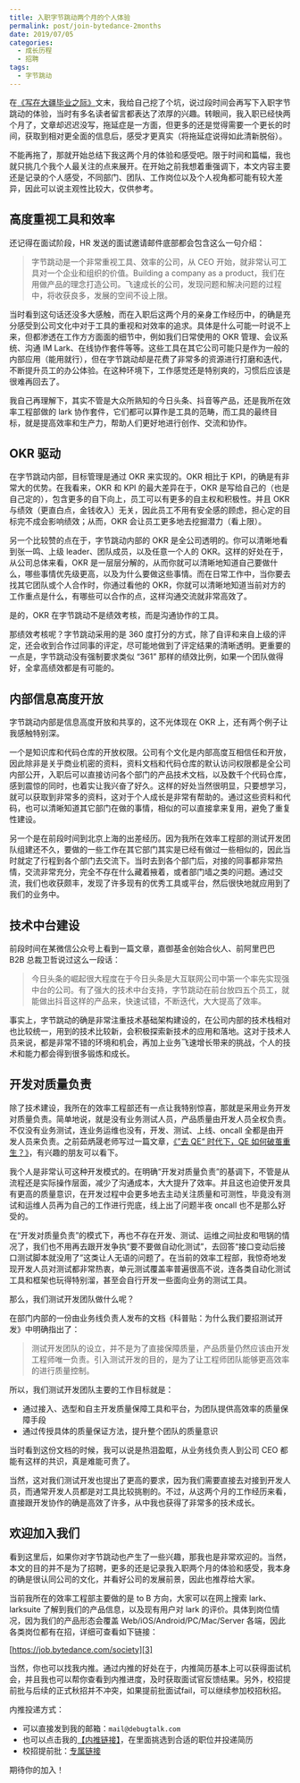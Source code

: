 ```yaml
---
title: 入职字节跳动两个月的个人体验
permalink: post/join-bytedance-2months
date: 2019/07/05
categories:
  - 成长历程
  - 招聘
tags:
  - 字节跳动
---
```


在[《写在大疆毕业之际》][1]文末，我给自己挖了个坑，说过段时间会再写下入职字节跳动的体验，当时有多名读者留言都表达了浓厚的兴趣。转眼间，我入职已经快两个月了，文章却迟迟没写，拖延症是一方面，但更多的还是觉得需要一个更长的时间，获取到相对更全面的信息后，感受才更真实（将拖延症说得如此清新脱俗）。

不能再拖了，那就开始总结下我这两个月的体验和感受吧。限于时间和篇幅，我也就只挑几个我个人最关注的点来展开。在开始之前我想着重强调下，本文内容主要还是记录的个人感受，不同部门、团队、工作岗位以及个人视角都可能有较大差异，因此可以说主观性比较大，仅供参考。

## 高度重视工具和效率

还记得在面试阶段，HR 发送的面试邀请邮件底部都会包含这么一句介绍：

> 字节跳动是一个非常重视工具、效率的公司，从 CEO 开始，就非常认可工具对一个企业和组织的价值。Building a company as a product，我们在用做产品的理念打造公司。飞速成长的公司，发现问题和解决问题的过程中，将收获良多，发展的空间不设上限。

当时看到这句话还没多大感触，而在入职后这两个月的亲身工作经历中，的确是充分感受到公司文化中对于工具的重视和对效率的追求。具体是什么可能一时说不上来，但都渗透在工作方方面面的细节中，例如我们日常使用的 OKR 管理、会议系统、沟通 IM Lark、在线协作套件等等。这些工具在其它公司可能只是作为一般的内部应用（能用就行），但在字节跳动却是花费了非常多的资源进行打磨和迭代，不断提升员工的办公体验。在这种环境下，工作感觉还是特别爽的，习惯后应该是很难再回去了。

我自己再理解下，其实不管是大众所熟知的今日头条、抖音等产品，还是我所在效率工程部做的 lark 协作套件，它们都可以算作是工具的范畴，而工具的最终目标，就是提高效率和生产力，帮助人们更好地进行创作、交流和协作。

## OKR 驱动

在字节跳动内部，目标管理是通过 OKR 来实现的。OKR 相比于 KPI，的确是有非常大的优势。在我看来，OKR 和 KPI 的最大差异在于，OKR 是写给自己的（也是自己定的），包含更多的自下向上，员工可以有更多的自主权和积极性。并且 OKR 与绩效（更直白点，金钱收入）无关，因此员工不用有安全感的顾虑，担心定的目标完不成会影响绩效；从而，OKR 会让员工更多地去挖掘潜力（看上限）。

另一个比较赞的点在于，字节跳动内部的 OKR 是全公司透明的。你可以清晰地看到张一鸣、上级 leader、团队成员，以及任意一个人的 OKR。这样的好处在于，从公司总体来看，OKR 是一层层分解的，从而你就可以清晰地知道自己要做什么，哪些事情优先级更高，以及为什么要做这些事情。而在日常工作中，当你要去找其它团队或个人合作时，你通过看他的 OKR，你就可以清晰地知道当前对方的工作重点是什么，有哪些可以合作的点，这样沟通交流就非常高效了。

是的，OKR 在字节跳动不是绩效考核，而是沟通协作的工具。

那绩效考核呢？字节跳动采用的是 360 度打分的方式，除了自评和来自上级的评定，还会收到合作过同事的评定，尽可能地做到了评定结果的清晰透明。更重要的一点是，字节跳动没有强制要求类似 “361” 那样的绩效比例，如果一个团队做得好，全拿高绩效都是有可能的。

## 内部信息高度开放

字节跳动内部是信息高度开放和共享的，这不光体现在 OKR 上，还有两个例子让我感触特别深。

一个是知识库和代码仓库的开放权限。公司有个文化是内部高度互相信任和开放，因此除非是关乎商业机密的资料，资料文档和代码仓库的默认访问权限都是全公司内部公开，入职后可以直接访问各个部门的产品技术文档，以及数千个代码仓库，感到震惊的同时，也着实让我兴奋了好久。这样的好处当然很明显，只要想学习，就可以获取到非常多的资料，这对于个人成长是非常有帮助的。通过这些资料和代码，也可以清晰知道其它部门在做的事情，相似的可以直接拿来复用，避免了重复性建设。

另一个是在前段时间到北京上海的出差经历。因为我所在效率工程部的测试开发团队组建还不久，要做的一些工作在其它部门其实是已经有做过一些相似的，因此当时就定了行程到各个部门去交流下。当时去到各个部门后，对接的同事都非常热情，交流非常充分，完全不存在什么藏着掖着，或者部门墙之类的问题。通过交流，我们也收获颇丰，发现了许多现有的优秀工具或平台，然后很快地就应用到了我们的业务中。

## 技术中台建设

前段时间在某微信公众号上看到一篇文章，嘉御基金创始合伙人、前阿里巴巴 B2B 总裁卫哲说过这么一段话：

> 今日头条的崛起很大程度在于今日头条是大互联网公司中第一个率先实现强中台的公司。有了强大的技术中台支持，字节跳动在前台放四五个员工，就能做出抖音这样的产品来，快速试错，不断迭代，大大提高了效率。

事实上，字节跳动的确是非常注重技术基础架构建设的，在公司内部的技术栈相对也比较统一，用到的技术比较新，会积极探索新技术的应用和落地。这对于技术人员来说，都是非常不错的环境和机会，再加上业务飞速增长带来的挑战，个人的技术和能力都会得到很多锻炼和成长。

## 开发对质量负责

除了技术建设，我所在的效率工程部还有一点让我特别惊喜，那就是采用业务开发对质量负责。简单地说，就是没有业务测试人员，产品质量由开发人员全权负责。不仅没有业务测试，连业务运维也没有，开发、测试、上线、oncall 全都是由开发人员来负责。之前茹炳晟老师写过一篇文章，[《”去 QE“ 时代下，QE 如何破茧重生？》][2]，有兴趣的朋友可以看下。

我个人是非常认可这种开发模式的。在明确“开发对质量负责”的基调下，不管是从流程还是实际操作层面，减少了沟通成本，大大提升了效率。并且这也迫使开发具有更高的质量意识，在开发过程中会更多地去主动关注质量和可测性，毕竟没有测试和运维人员再为自己的工作进行兜底，线上出了问题半夜 oncall 也不是那么好受的。

在“开发对质量负责”的模式下，再也不存在开发、测试、运维之间扯皮和甩锅的情况了，我们也不用再去跟开发争执“要不要做自动化测试”，去回答“接口变动后接口测试脚本就没用了”这类让人无语的问题了。在当前的效率工程部，我惊奇地发现开发人员对测试都非常热衷，单元测试覆盖率普遍很高不说，连各类自动化测试工具和框架也玩得特别溜，甚至会自行开发一些面向业务的测试工具。

那么，我们测试开发团队做什么呢？

在部门内部的一份由业务线负责人发布的文档《科普贴：为什么我们要招测试开发》中明确指出了：

> 测试开发团队的设立，并不是为了直接保障质量，产品质量仍然应该由开发工程师唯一负责。引入测试开发的目的，是为了让工程师团队能够更高效率的进行质量控制。

所以，我们测试开发团队主要的工作目标就是：

- 通过接入、选型和自主开发质量保障工具和平台，为团队提供高效率的质量保障手段
- 通过传授具体的质量保证方法，提升整个团队的质量意识

当时看到这份文档的时候，我可以说是热泪盈眶，从业务线负责人到公司 CEO 都能有这样的共识，真是难能可贵了。

当然，这对我们测试开发也提出了更高的要求，因为我们需要直接去对接到开发人员，而通常开发人员都是对工具比较挑剔的。不过，从这两个月的工作经历来看，直接跟开发协作的确是高效了许多，从中我也获得了非常多的技术成长。

## 欢迎加入我们

看到这里后，如果你对字节跳动也产生了一些兴趣，那我也是非常欢迎的。当然，本文的目的并不是为了招聘，更多的还是记录我入职两个月的体验和感受，我本身的确是很认同公司的文化，并看好公司的发展前景，因此也推荐给大家。

当前我所在的效率工程部主要做的是 to B 方向，大家可以在网上搜索 lark、larksuite 了解到我们的产品信息，以及现有用户对 lark 的评价。具体到岗位情况，因为我们的产品形态会覆盖 Web/iOS/Android/PC/Mac/Server 各端，因此各类岗位都有在招，详细可查看如下链接：

[https://job.bytedance.com/society][3]

当然，你也可以找我内推。通过内推的好处在于，内推简历基本上可以获得面试机会，并且我也可以帮你查看到内推进度，及时获取面试官反馈结果。另外，校招提前批与后续的正式秋招并不冲突，如果提前批面试fail，可以继续参加校招秋招。

内推投递方式：

- 可以直接发到我的邮箱：`mail@debugtalk.com`
- 也可以点击我的[【内推链接】][3]，在里面挑选到合适的职位并投递简历
- 校招提前批：[专属链接][4]

期待你的加入！


[1]: https://debugtalk.com/post/dji-graduated/
[2]: https://mp.weixin.qq.com/s/laAiGFtJIUVpoRAn6Y3lJw
[3]: https://job.toutiao.com/2018/spring_referral/?token=TFzvUw5YG2Pzm1nvXB3OQw%3D%3D&key=MzYxODYsMzMyOTYsMzE2ODMsMzc0NTk%3D
[4]: https://ee.bytedance.net/hr/?token=TFzvUw5YG2Pzm1nvXB3OQw==